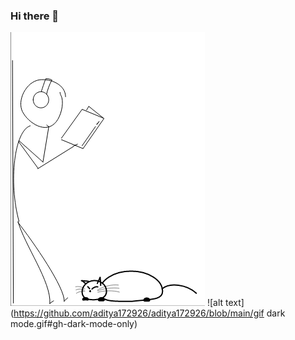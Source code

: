 ### Hi there 👋

<!--
**aditya172926/aditya172926** is a ✨ _special_ ✨ repository because its `README.md` (this file) appears on your GitHub profile.

Here are some ideas to get you started:

- 🔭 I’m currently working on ...
- 🌱 I’m currently learning ...
- 👯 I’m looking to collaborate on ...
- 🤔 I’m looking for help with ...
- 💬 Ask me about ...
- 📫 How to reach me: ...
- 😄 Pronouns: ...
- ⚡ Fun fact: ...
-->

![alt text](https://github.com/aditya172926/aditya172926/blob/main/gif_light_mode.gif#gh-light-mode-only)
![alt text](https://github.com/aditya172926/aditya172926/blob/main/gif dark mode.gif#gh-dark-mode-only)

